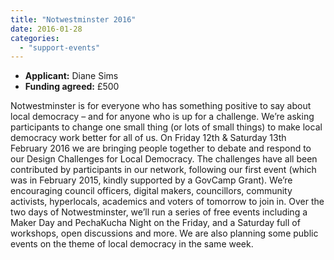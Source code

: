 ```yaml
---
title: "Notwestminster 2016"
date: 2016-01-28
categories: 
  - "support-events"
---
```


- **Applicant:** Diane Sims
- **Funding agreed:** £500

Notwestminster is for everyone who has something positive to say about local democracy – and for anyone who is up for a challenge. We’re asking participants to change one small thing (or lots of small things) to make local democracy work better for all of us. On Friday 12th & Saturday 13th February 2016 we are bringing people together to debate and respond to our Design Challenges for Local Democracy. The challenges have all been contributed by participants in our network, following our first event (which was in February 2015, kindly supported by a GovCamp Grant). We’re encouraging council officers, digital makers, councillors, community activists, hyperlocals, academics and voters of tomorrow to join in. Over the two days of Notwestminster, we’ll run a series of free events including a Maker Day and PechaKucha Night on the Friday, and a Saturday full of workshops, open discussions and more. We are also planning some public events on the theme of local democracy in the same week.
